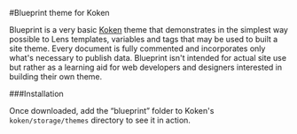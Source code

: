 #Blueprint theme for Koken

Blueprint is a very basic [Koken](http://koken.me) theme that demonstrates in the simplest way possible to Lens templates, variables and tags that may be used to built a site theme. Every document is fully commented and incorporates only what's necessary to publish data. Blueprint isn't intended for actual site use but rather as a learning aid for web developers and designers interested in building their own theme.

###Installation

Once downloaded, add the “blueprint” folder to Koken's `koken/storage/themes` directory to see it in action.